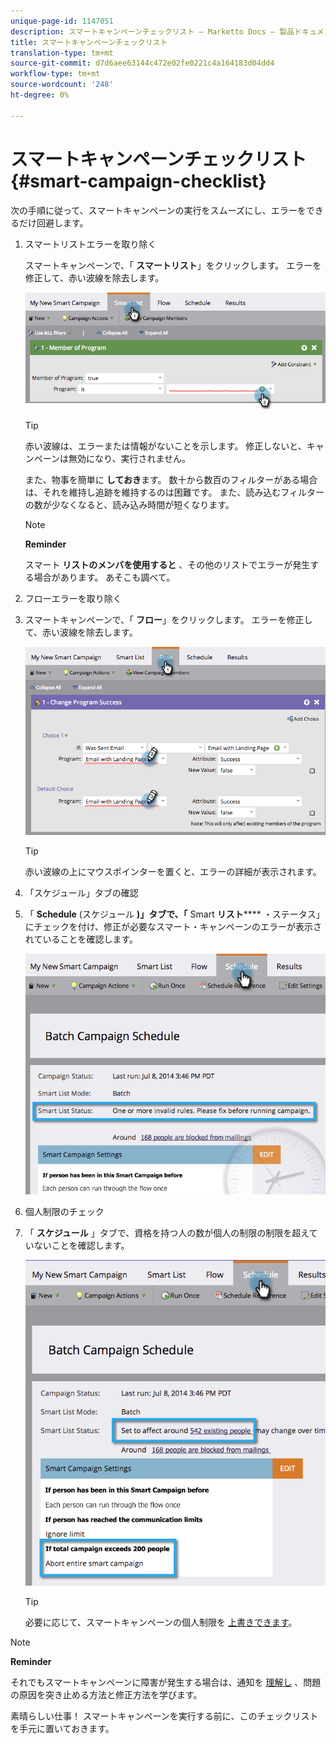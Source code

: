 ```yaml
---
unique-page-id: 1147051
description: スマートキャンペーンチェックリスト — Marketto Docs — 製品ドキュメント
title: スマートキャンペーンチェックリスト
translation-type: tm+mt
source-git-commit: d7d6aee63144c472e02fe0221c4a164183d04dd4
workflow-type: tm+mt
source-wordcount: '248'
ht-degree: 0%

---
```



# スマートキャンペーンチェックリスト {#smart-campaign-checklist}

次の手順に従って、スマートキャンペーンの実行をスムーズにし、エラーをできるだけ回避します。

1. スマートリストエラーを取り除く

   スマートキャンペーンで、「 **スマートリスト**」をクリックします。 エラーを修正して、赤い波線を除去します。

   ![](assets/image2014-9-22-16-3a9-3a13.png)

   >[!TIP]
   >
   >赤い波線は、エラーまたは情報がないことを示します。 修正しないと、キャンペーンは無効になり、実行されません。
   >
   >
   >また、物事を簡単に **しておき**&#x200B;ます。 数十から数百のフィルターがある場合は、それを維持し追跡を維持するのは困難です。 また、読み込むフィルターの数が少なくなると、読み込み時間が短くなります。

   >[!NOTE]
   >
   >**Reminder**
   >
   >
   >スマート **リストのメンバを使用すると** 、その他のリストでエラーが発生する場合があります。 あそこも調べて。

1. フローエラーを取り除く
1. スマートキャンペーンで、「 **フロー**」をクリックします。 エラーを修正して、赤い波線を除去します。

   ![](assets/image2014-9-22-16-3a10-3a49.png)

   >[!TIP]
   >
   >赤い波線の上にマウスポインターを置くと、エラーの詳細が表示されます。

1. 「スケジュール」タブの確認
1. 「 **Schedule** (スケジュール **)」タブで、「** Smart **リスト****** ・ステータス」にチェックを付け、修正が必要なスマート・キャンペーンのエラーが表示されていることを確認します。

   ![](assets/three.png)

1. 個人制限のチェック
1. 「 **スケジュール** 」タブで、資格を持つ人の数が個人の制限の制限を超えていないことを確認します。

   ![](assets/four.png)

   >[!TIP]
   >
   >必要に応じて、スマートキャンペーンの個人制限を [上書きできます](../../../../product-docs/core-marketo-concepts/smart-campaigns/using-smart-campaigns/override-person-restrictions-in-a-smart-campaign.md)。

>[!NOTE]
>
>**Reminder**
>
>それでもスマートキャンペーンに障害が発生する場合は、通知を [理解し](../../../../product-docs/core-marketo-concepts/miscellaneous/understanding-notifications.md) 、問題の原因を突き止める方法と修正方法を学びます。

素晴らしい仕事！ スマートキャンペーンを実行する前に、このチェックリストを手元に置いておきます。